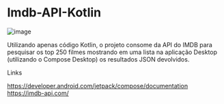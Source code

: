 # Imdb-API-Kotlin
![image](https://user-images.githubusercontent.com/30580018/200090294-e7d36c3b-167b-43fe-9836-37ab9fbb9c6d.png)

Utilizando apenas código Kotlin, o projeto consome da API do IMDB para pesquisar os top 250 filmes 
mostrando em uma lista na aplicação Desktop (utilizando o Compose Desktop) os resultados JSON devolvidos. 

Links

https://developer.android.com/jetpack/compose/documentation
https://imdb-api.com/
